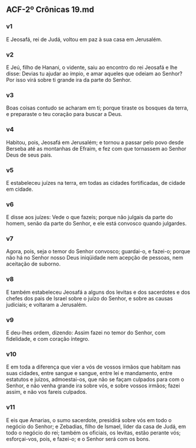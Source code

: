 ## ACF-2º Crônicas 19.md
### v1
 E Jeosafá, rei de Judá, voltou em paz à sua casa em Jerusalém.
### v2
 E Jeú, filho de Hanani, o vidente, saiu ao encontro do rei Jeosafá e lhe disse: Devias tu ajudar ao ímpio, e amar aqueles que odeiam ao Senhor? Por isso virá sobre ti grande ira da parte do Senhor.
### v3
 Boas coisas contudo se acharam em ti; porque tiraste os bosques da terra, e preparaste o teu coração para buscar a Deus.
### v4
 Habitou, pois, Jeosafá em Jerusalém; e tornou a passar pelo povo desde Berseba até as montanhas de Efraim, e fez com que tornassem ao Senhor Deus de seus pais.
### v5
 E estabeleceu juízes na terra, em todas as cidades fortificadas, de cidade em cidade.
### v6
 E disse aos juízes: Vede o que fazeis; porque não julgais da parte do homem, senão da parte do Senhor, e ele está convosco quando julgardes.
### v7
 Agora, pois, seja o temor do Senhor convosco; guardai-o, e fazei-o; porque não há no Senhor nosso Deus iniqüidade nem acepção de pessoas, nem aceitação de suborno.
### v8
 E também estabeleceu Jeosafá a alguns dos levitas e dos sacerdotes e dos chefes dos pais de Israel sobre o juízo do Senhor, e sobre as causas judiciais; e voltaram a Jerusalém.
### v9
 E deu-lhes ordem, dizendo: Assim fazei no temor do Senhor, com fidelidade, e com coração íntegro.
### v10
 E em toda a diferença que vier a vós de vossos irmãos que habitam nas suas cidades, entre sangue e sangue, entre lei e mandamento, entre estatutos e juízos, admoestai-os, que não se façam culpados para com o Senhor, e não venha grande ira sobre vós, e sobre vossos irmãos; fazei assim, e não vos fareis culpados.
### v11
 E eis que Amarias, o sumo sacerdote, presidirá sobre vós em todo o negócio do Senhor; e Zebadias, filho de Ismael, líder da casa de Judá, em todo o negócio do rei; também os oficiais, os levitas, estão perante vós; esforçai-vos, pois, e fazei-o; e o Senhor será com os bons.
